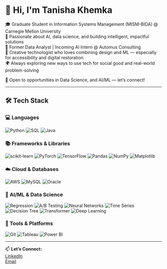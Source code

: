 # 👋 Hi, I'm Tanisha Khemka

🎓 Graduate Student in Information Systems Management (MISM-BIDA) @ Carnegie Mellon University  
🧠 Passionate about AI, data science, and building intelligent, impactful solutions  
💼 Former Data Analyst | Incoming AI Intern @ Automus Consulting  
🎨 Creative technologist who loves combining design and ML — especially for accessibility and digital restoration  
🌍 Always exploring new ways to use tech for social good and real-world problem-solving

💬 Open to opportunities in Data Science, and AI/ML — let’s connect!

---

## 🛠 Tech Stack

### 💻 Languages  
![Python](https://img.shields.io/badge/Python-3776AB?style=flat&logo=python&logoColor=white)
![SQL](https://img.shields.io/badge/SQL-4479A1?style=flat&logo=postgresql&logoColor=white)
![Java](https://img.shields.io/badge/Java-007396?style=flat&logo=java&logoColor=white)

### 📚 Frameworks & Libraries  
![scikit-learn](https://img.shields.io/badge/scikit--learn-F7931E?style=flat&logo=scikit-learn&logoColor=white)
![PyTorch](https://img.shields.io/badge/PyTorch-EE4C2C?style=flat&logo=pytorch&logoColor=white)
![TensorFlow](https://img.shields.io/badge/TensorFlow-FF6F00?style=flat&logo=tensorflow&logoColor=white)
![Pandas](https://img.shields.io/badge/Pandas-150458?style=flat&logo=pandas&logoColor=white)
![NumPy](https://img.shields.io/badge/NumPy-013243?style=flat&logo=numpy&logoColor=white)
![Matplotlib](https://img.shields.io/badge/Matplotlib-11557C?style=flat)

### ☁️ Cloud & Databases  
![AWS](https://img.shields.io/badge/AWS-232F3E?style=flat&logo=amazonaws&logoColor=white)
![MySQL](https://img.shields.io/badge/MySQL-4479A1?style=flat&logo=mysql&logoColor=white)
![Oracle](https://img.shields.io/badge/Oracle-F80000?style=flat&logo=oracle&logoColor=white)

### 🧠 AI/ML & Data Science 
![Regression](https://img.shields.io/badge/Regression-6A5ACD?style=flat)
![A/B Testing](https://img.shields.io/badge/A/B_Testing-FF8C00?style=flat)
![Neural Networks](https://img.shields.io/badge/Neural_Networks-8A2BE2?style=flat)
![Time Series](https://img.shields.io/badge/Time_Series-20B2AA?style=flat)
![Decision Tree](https://img.shields.io/badge/Decision_Tree-9ACD32?style=flat)
![Transformer](https://img.shields.io/badge/Transformer-DC143C?style=flat)
![Deep Learning](https://img.shields.io/badge/Deep_Learning-191970?style=flat)

### 🔧 Tools & Platforms  
![Git](https://img.shields.io/badge/Git-F05032?style=flat&logo=git&logoColor=white)
![Tableau](https://img.shields.io/badge/Tableau-E97627?style=flat&logo=tableau&logoColor=white)
![Power BI](https://img.shields.io/badge/Power_BI-F2C811?style=flat&logo=powerbi&logoColor=black)

---

📫 **Let’s Connect:**  
[LinkedIn](https://www.linkedin.com/in/tanishakhemka/)       
[Email](mailto:tanishakhemka@example.com)
